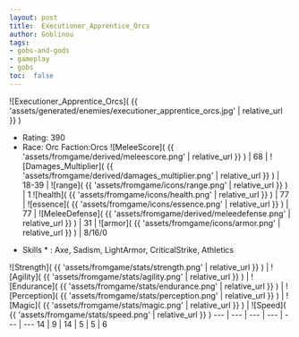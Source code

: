 ```yaml
---
layout: post
title:  Executioner_Apprentice_Orcs
author: Goblinou
tags:
- gobs-and-gods
- gameplay
- gobs
toc:  false
---
```


![Executioner_Apprentice_Orcs]( {{ 'assets/generated/enemies/executioner_apprentice_orcs.jpg' | relative_url }} )
- Rating: 390
- Race: Orc  Faction:Orcs
![MeleeScore]( {{ 'assets/fromgame/derived/meleescore.png' | relative_url }} ) | 68 | ![Damages_Multiplier]( {{ 'assets/fromgame/derived/damages_multiplier.png' | relative_url }} ) | 18-39 | ![range]( {{ 'assets/fromgame/icons/range.png' | relative_url }} ) | 1
![health]( {{ 'assets/fromgame/icons/health.png' | relative_url }} ) | 77 | ![essence]( {{ 'assets/fromgame/icons/essence.png' | relative_url }} ) | 77 | ![MeleeDefense]( {{ 'assets/fromgame/derived/meleedefense.png' | relative_url }} ) | 31 | ![armor]( {{ 'assets/fromgame/icons/armor.png' | relative_url }} ) | 8/16/0
* Skills * : Axe, Sadism, LightArmor, CriticalStrike, Athletics

![Strength]( {{ 'assets/fromgame/stats/strength.png' | relative_url }} ) | ![Agility]( {{ 'assets/fromgame/stats/agility.png' | relative_url }} ) | ![Endurance]( {{ 'assets/fromgame/stats/endurance.png' | relative_url }} ) | ![Perception]( {{ 'assets/fromgame/stats/perception.png' | relative_url }} ) | ![Magic]( {{ 'assets/fromgame/stats/magic.png' | relative_url }} ) | ![Speed]( {{ 'assets/fromgame/stats/speed.png' | relative_url }} )
--- | --- | --- | --- | --- | ---
14 | 9 | 14 | 5 | 5 | 6
